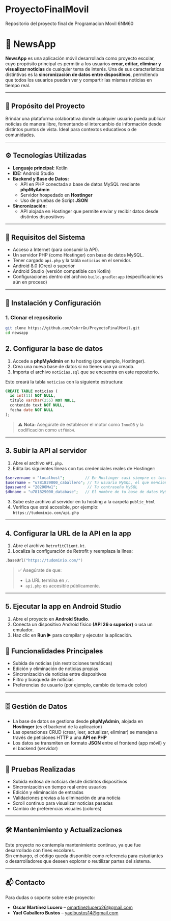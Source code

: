 # ProyectoFinalMovil
Repositorio del proyecto final de Programacion Movil 6NM60
# 📱 NewsApp

**NewsApp** es una aplicación móvil desarrollada como proyecto escolar, cuyo propósito principal es permitir a los usuarios **crear, editar, eliminar y visualizar noticias** de cualquier tema de interés. Una de sus características distintivas es la **sincronización de datos entre dispositivos**, permitiendo que todos los usuarios puedan ver y compartir las mismas noticias en tiempo real.

---

## 🧠 Propósito del Proyecto

Brindar una plataforma colaborativa donde cualquier usuario pueda publicar noticias de manera libre, fomentando el intercambio de información desde distintos puntos de vista. Ideal para contextos educativos o de comunidades.

---

## ⚙️ Tecnologías Utilizadas

- **Lenguaje principal:** Kotlin  
- **IDE:** Android Studio  
- **Backend y Base de Datos:**  
  - API en PHP conectada a base de datos MySQL mediante **phpMyAdmin**  
  - Servidor hospedado en **Hostinger**  
  - Uso de pruebas de Script **JSON**   
- **Sincronización:**  
  - API alojada en Hostinger que permite enviar y recibir datos desde distintos dispositivos

---

## 📲 Requisitos del Sistema

- Acceso a Internet (para consumir la API).
- Un servidor PHP (como Hostinger) con base de datos MySQL.
- Tener cargado `api.php` y la tabla `noticias` en el servidor.
- Android 8.0 (Oreo) o superior  
- Android Studio (versión compatible con Kotlin)  
- Configuraciones dentro del archivo `build.gradle:app` (especificaciones aún en proceso)

---

## 🔧 Instalación y Configuración

### 1. Clonar el repositorio

```bash
git clone https://github.com/OskrrGn/ProyectoFinalMovil.git
cd newsapp
```

## 2. Configurar la base de datos

1. Accede a **phpMyAdmin** en tu hosting (por ejemplo, Hostinger).
2. Crea una nueva base de datos si no tienes una ya creada.
3. Importa el archivo `noticias.sql` que se encuentra en este repositorio.

Esto creará la tabla `noticias` con la siguiente estructura:

```sql
CREATE TABLE noticias (
  id int(11) NOT NULL,
  titulo varchar(255) NOT NULL,
  contenido text NOT NULL,
  fecha date NOT NULL
);
```

> ⚠️ **Nota:** Asegúrate de establecer el motor como `InnoDB` y la codificación como `utf8mb4`.

---

## 3. Subir la API al servidor

1. Abre el archivo `API.php`.
2. Edita las siguientes líneas con tus credenciales reales de Hostinger:

```php
$servername = "localhost";         // En Hostinger casi siempre es localhost para la base de datos
$username = "u781829000_caballero"; // Tu usuario MySQL, el que mencionas
$password = "20200Mw1";             // Tu contraseña MySQL
$dbname = "u781829000_database";   // El nombre de tu base de datos MySQL
```

3. Sube este archivo al servidor en tu hosting a la carpeta `public_html`
4. Verifica que esté accesible, por ejemplo:  
   `https://tudominio.com/api.php`

---

## 4. Configurar la URL de la API en la app

1. Abre el archivo `RetrofitClient.kt`.
2. Localiza la configuración de Retrofit y reemplaza la línea:

```kotlin
.baseUrl("https://tudominio.com/")
```

> ✅ Asegúrate de que:
> - La URL termina en `/`.
> - `api.php` es accesible públicamente.

---

## 5. Ejecutar la app en Android Studio

1. Abre el proyecto en **Android Studio**.
2. Conecta un dispositivo Android físico **(API 26 o superior)** o usa un emulador.
3. Haz clic en **Run ▶️** para compilar y ejecutar la aplicación.

## 🧩 Funcionalidades Principales

- Subida de noticias (sin restricciones temáticas)
- Edición y eliminación de noticias propias
- Sincronización de noticias entre dispositivos
- Filtro y búsqueda de noticias
- Preferencias de usuario (por ejemplo, cambio de tema de color)

---

## 🗄️ Gestión de Datos

- La base de datos se gestiona desde **phpMyAdmin**, alojada en **Hostinger** (es el backend de la aplicacion)
- Las operaciones CRUD (crear, leer, actualizar, eliminar) se manejan a través de peticiones HTTP a una **API en PHP**
- Los datos se transmiten en formato **JSON** entre el frontend (app móvil) y el backend (servidor)

---

## 🧪 Pruebas Realizadas

- Subida exitosa de noticias desde distintos dispositivos
- Sincronización en tiempo real entre usuarios
- Edición y eliminación de entradas
- Validaciones previas a la eliminación de una noticia
- Scroll continuo para visualizar noticias pasadas
- Cambio de preferencias visuales (colores)

---

## 🛠️ Mantenimiento y Actualizaciones

Este proyecto no contempla mantenimiento continuo, ya que fue desarrollado con fines escolares.  
Sin embargo, el código queda disponible como referencia para estudiantes o desarrolladores que deseen explorar o reutilizar partes del sistema.

---

## 📬 Contacto

Para dudas o soporte sobre este proyecto:

- **Oscar Martínez Lucero** – omartinezlucero26@gmail.com  
- **Yael Caballero Bustos** – yaelbustos14@gmail.com
